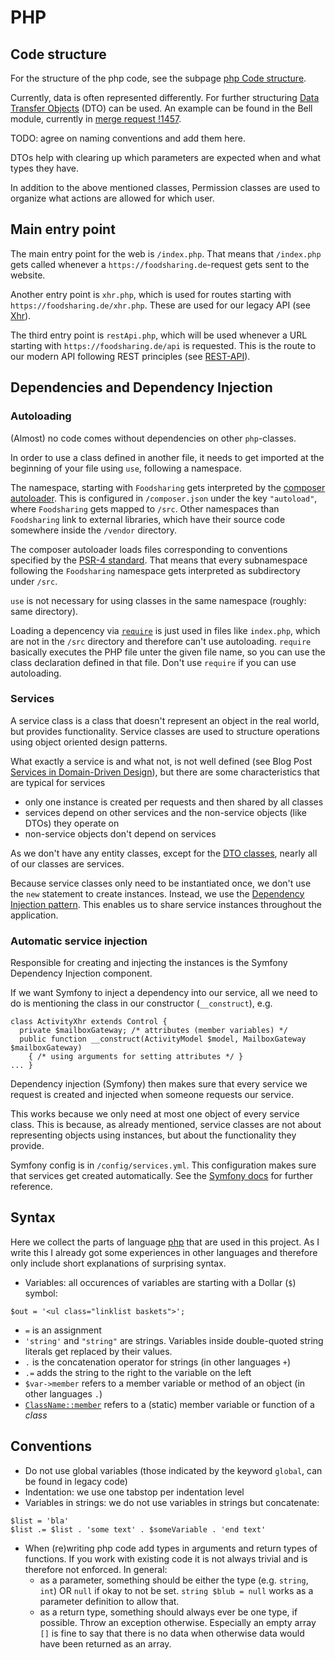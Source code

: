# PHP

## Code structure

For the structure of the php code, see the subpage [php Code structure](php-structure.md).

Currently, data is often represented differently. 
For further structuring  [Data Transfer Objects](https://en.wikipedia.org/wiki/Data_transfer_object) (DTO) can be used. An example can be found in the Bell module, currently in [merge request !1457](https://gitlab.com/foodsharing-dev/foodsharing/-/merge_requests/1457). 

TODO: agree on naming conventions and add them here.

DTOs help with clearing up which parameters are expected when and what types they have. 

In addition to the above mentioned classes, Permission classes are used to organize what actions are allowed for which user.

## Main entry point

The main entry point for the web is `/index.php`.
That means that `/index.php` gets called whenever a `https://foodsharing.de`-request gets sent to the website.

Another entry point is `xhr.php`, which is used for routes starting with `https://foodsharing.de/xhr.php`. These are 
used for our legacy API (see [Xhr](requests.md#xhr)).

The third entry point is `restApi.php`, which will be used whenever a URL starting with `https://foodsharing.de/api` is
requested. This is the route to our modern API following REST principles (see [REST-API](requests.md#rest-api)).

## Dependencies and Dependency Injection

### Autoloading

(Almost) no code comes without dependencies on other `php`-classes.

In order to use a class defined in another file, it needs to get imported at the beginning of your file
using `use`, following a namespace.

The namespace, starting with `Foodsharing` gets interpreted by the [composer autoloader](https://getcomposer.org).
This is configured in `/composer.json` under the key `"autoload"`, where `Foodsharing` gets mapped to `/src`.
Other namespaces than `Foodsharing` link to external libraries, which have their source code somewhere inside
the `/vendor` directory.

The composer autoloader loads files corresponding to conventions specified by the [PSR-4 standard](https://www.php-fig.org/psr/psr-4/).
That means that every subnamespace following the `Foodsharing` namespace gets interpreted as subdirectory under
`/src`.

`use` is not necessary for using classes in the same namespace (roughly: same directory).

Loading a depencency via [`require`](https://secure.php.net/manual/de/function.require.php) is just used in files
like `index.php`, which are not in the `/src` directory and therefore can't use autoloading.
`require` basically executes the PHP file unter the given file name, so you can use the class declaration defined in
that file. Don't use `require` if you can use autoloading.

### Services 

A service class is a class that doesn't represent an object in the real world,
but provides functionality. Service classes are used to structure operations 
using object oriented design patterns. 

What exactly a service is and what not, is not well defined (see Blog Post
[Services in Domain-Driven Design](http://gorodinski.com/blog/2012/04/14/services-in-domain-driven-design-ddd/)),
but there are some characteristics that are typical for services
- only one instance is created per requests and then shared by 
all classes
- services depend on other services and the non-service objects (like DTOs) they operate on
- non-service objects don't depend on services

As we don't have any entity classes, except for the [DTO classes](php-structure.md#data-transfer-objects), nearly all
of our classes are services.

Because service classes only need to be instantiated once, we don't use
the `new` statement to create instances. Instead, we use the 
[Dependency Injection pattern](https://en.wikipedia.org/wiki/Dependency_injection).
This enables us to share service instances throughout the application.

### Automatic service injection

Responsible for creating and injecting the instances is the Symfony Dependency
Injection component. 

If we want Symfony to inject a dependency into our service, all we need to do is mentioning
 the class in our constructor (`__construct`), e.g.
```
class ActivityXhr extends Control {
  private $mailboxGateway; /* attributes (member variables) */
  public function __construct(ActivityModel $model, MailboxGateway $mailboxGateway)
    { /* using arguments for setting attributes */ }
... }
```
Dependency injection (Symfony) then makes sure that every service we request is created and
injected when someone requests our service.

This works because we only need at most one object of every service class. This is because,
as already mentioned, service classes are not about representing objects using instances, 
but about the functionality they provide.

Symfony config is in `/config/services.yml`. This configuration makes sure that services
get created automatically. See the [Symfony docs](https://symfony.com/doc/current/service_container.html)
for further reference.

<!-- TODO: when does [Symfony](https://symfony.com/doc) work? -->

## Syntax

Here we collect the parts of language [php](https://secure.php.net/docs.php) that are used in this project.
As I write this I already got some experiences in other languages and therefore only include short explanations of surprising syntax.

- Variables: all occurences of variables are starting with a Dollar (`$`) symbol:
```
$out = '<ul class="linklist baskets">';
```
- `=` is an assignment
- `'string'` and `"string"` are strings. Variables inside double-quoted string literals get replaced by their values.
- `.` is the concatenation operator for strings (in other languages `+`)
- `.=` adds the string to the right to the variable on the left
- `$var->member` refers to a member variable or method of an object (in other languages `.`)
- [`ClassName::member`](https://secure.php.net/manual/de/language.oop5.paamayim-nekudotayim.php) refers to a (static) member variable or function of a _class_

## Conventions

- Do not use global variables (those indicated by the keyword `global`, can be found in legacy code)
- Indentation: we use one tabstop per indentation level
- Variables in strings: we do not use variables in strings but concatenate:
```
$list = 'bla'
$list .= $list . 'some text' . $someVariable . 'end text'
```
- When (re)writing php code add types in arguments and return types of functions. If you work with existing code it is not always trivial and is therefore not enforced. In general:
  -  as a parameter, something should be either the type (e.g. `string`, `int`) OR `null` if okay to not be set. `string $blub = null` works as a parameter definition to allow that.
  - as a return type, something should always ever be one type, if possible. Throw an exception otherwise. Especially an empty array `[]` is fine to say that there is no data when otherwise data would have been returned as an array.
